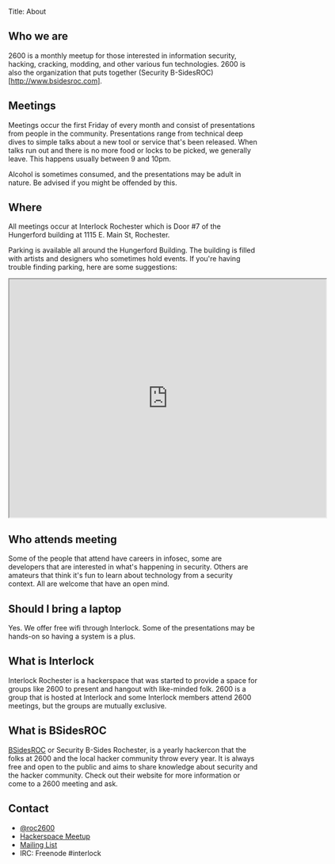 Title: About

## Who we are

2600 is a monthly meetup for those interested in information security, hacking, cracking, modding, and other various fun technologies. 2600 is also the organization that puts together (Security B-SidesROC)[http://www.bsidesroc.com]. 

## Meetings

Meetings occur the first Friday of every month and consist of presentations from people in the community. Presentations range from technical deep dives to simple talks about a new tool or service that's been released. When talks run out and there is no more food or locks to be picked, we generally leave. This happens usually between 9 and 10pm.  

Alcohol is sometimes 
consumed, and the presentations may be adult in nature. Be advised if you might be offended by this.

## Where

All meetings occur at Interlock Rochester which is Door #7 of the Hungerford building at 1115 E. Main St, Rochester. 

Parking is available all around the Hungerford Building. The building is filled with artists and designers who sometimes hold events. If you're having trouble finding parking, here are some suggestions:

<iframe src="https://www.google.com/maps/d/u/0/embed?mid=1stLJJCJVxNg_4AVp5MJRi4-ykwI" width="640" height="480"></iframe>

## Who attends meeting

Some of the people that attend have careers in infosec, some are developers that are interested in what's happening in security. Others are amateurs that think it's fun to learn about technology from a security context. All are welcome that have an open mind. 

## Should I bring a laptop

Yes. We offer free wifi through Interlock. Some of the presentations may be hands-on so having a system is a plus.  

## What is Interlock

Interlock Rochester is a hackerspace that was started to provide a space for groups like 2600 to present and hangout with like-minded folk. 2600 is a group that is hosted at Interlock and some Interlock members attend 2600 meetings, but the groups are mutually exclusive. 

## What is BSidesROC

[BSidesROC](http://www.bsidesroc.com) or Security B-Sides Rochester, is a yearly hackercon that the folks at 2600 and the local hacker community throw every year. It is always free and open to the public and aims to share knowledge about security and the hacker community. Check out their website for more information or come to a 2600 meeting and ask. 

## Contact

* [@roc2600](https://twitter.com/roc2600)
* [Hackerspace Meetup](http://www.meetup.com/Interlock-Rochester-Hackerspace) 
* [Mailing List](https://groups.google.com/forum/#!forum/rochester2600)
* IRC: Freenode #interlock

